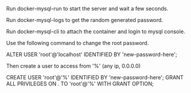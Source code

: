 Run docker-mysql-run to start the server and wait a few seconds.

Run docker-mysql-logs to get the random generated password.

Run docker-mysql-cli to attach the container and login to mysql console.

Use the following command to change the root password.

ALTER USER 'root'@'localhost' IDENTIFIED BY 'new-password-here';

Then create a user to access from '%' (any ip, 0.0.0.0)

CREATE USER 'root'@'%' IDENTIFIED BY 'new-password-here';
GRANT ALL PRIVILEGES ON *.* TO 'root'@'%' WITH GRANT OPTION;